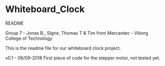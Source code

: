 # Whiteboard_Clock
README

Group 7 - Jonas B., Signe, Thomas T & Tim from Mercantec - Viborg College of Technology

This is the readme file for our whiteboard clock project.

v0.1 - 06/09-2018
First piece of code for the stepper motor, not tested yet.
